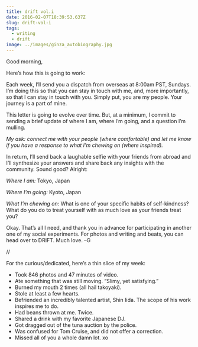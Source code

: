```yaml
---
title: drift vol.i
date: 2016-02-07T18:39:53.637Z
slug: drift-vol-i
tags:
  - writing
  - drift
image: ../images/ginza_autobiography.jpg
---
```


Good morning,

Here’s how this is going to work:

Each week, I’ll send you a dispatch from overseas at 8:00am PST, Sundays. I’m doing this so that you can stay in touch with me, and, more importantly, so that I can stay in touch with you. Simply put, you are my people. Your journey is a part of mine.

This letter is going to evolve over time. But, at a minimum, I commit to sending a brief update of where I am, where I’m going, and a question I’m mulling.

_My ask: connect me with your people (where comfortable) and let me know if you have a response to what I’m chewing on (where inspired)._

In return, I’ll send back a laughable selfie with your friends from abroad and I’ll synthesize your answers and share back any insights with the community. Sound good? Alright:

_Where I am:_ Tokyo, Japan

_Where I’m going:_ Kyoto, Japan

_What I’m chewing on:_ What is one of your specific habits of self-kindness? What do you do to treat yourself with as much love as your friends treat you?

Okay. That’s all I need, and thank you in advance for participating in another one of my social experiments. For photos and writing and beats, you can head over to DRIFT. Much love. –G

//

For the curious/dedicated, here’s a thin slice of my week:

- Took 846 photos and 47 minutes of video.
- Ate something that was still moving. “Slimy, yet satisfying.”
- Burned my mouth 2 times (all hail takoyaki).
- Stole at least a few hearts.
- Befriended an incredibly talented artist, Shin Iida. The scope of his work inspires me to do.
- Had beans thrown at me. Twice.
- Shared a drink with my favorite Japanese DJ.
- Got dragged out of the tuna auction by the police.
- Was confused for Tom Cruise, and did not offer a correction.
- Missed all of you a whole damn lot. xo
